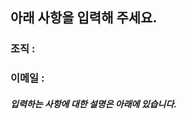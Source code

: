 ## 아래 사항을 입력해 주세요.

### 조직 : 
### 이메일 : 


##### 입력하는 사항에 대한 설명은 아래에 있습니다.

<!--
## 예시

### 조직 : NA
### 이메일 : bg.lee@navercorp.com

-->
